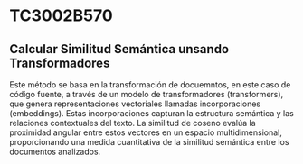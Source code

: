 # TC3002B570



## Calcular Similitud Semántica unsando Transformadores
Este método se basa en la transformación de docuemntos, en este caso de código fuente, a través de un modelo de transformadores (transformers), que genera representaciones vectoriales llamadas incorporaciones (embeddings). Estas incorporaciones capturan la estructura semántica y las relaciones contextuales del texto. La similitud de coseno evalúa la proximidad angular entre estos vectores en un espacio multidimensional, proporcionando una medida cuantitativa de la similitud semántica entre los documentos analizados.
